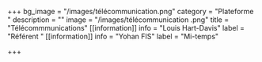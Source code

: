 +++
bg_image = "/images/télécommunication.png"
category = "Plateforme "
description = ""
image = "/images/télécommunication .png"
title = "Télécommmunications"
[[information]]
info = "Louis Hart-Davis"
label = "Référent "
[[information]]
info = "Yohan FIS"
label = "Mi-temps"

+++
